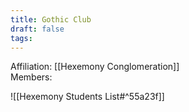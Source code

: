 ```yaml
---
title: Gothic Club
draft: false
tags:
---
```

Affiliation: [[Hexemony Conglomeration]]  
Members:

![[Hexemony Students List#^55a23f]]